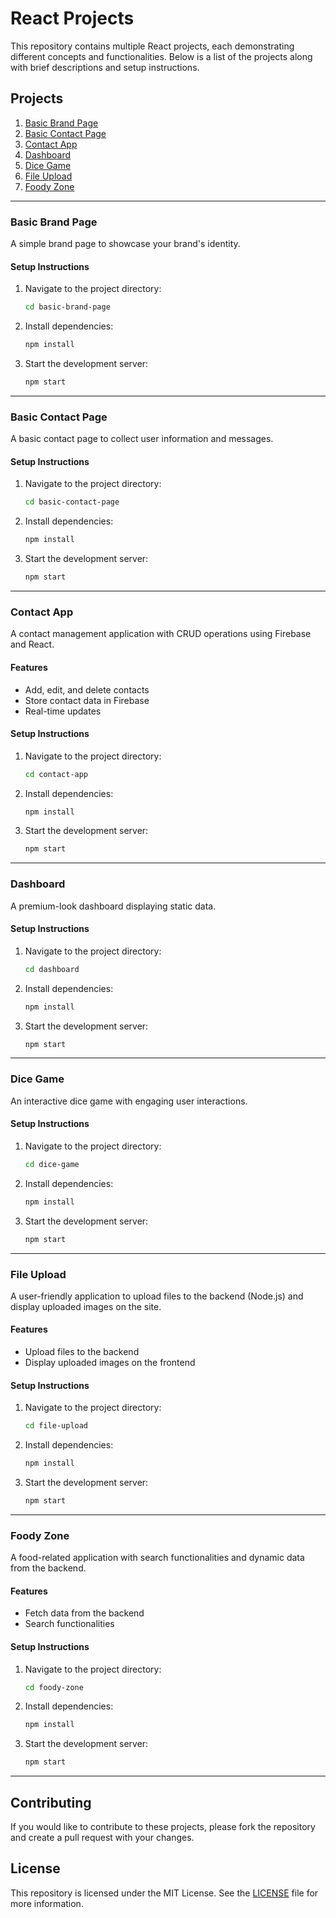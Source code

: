 # React Projects

This repository contains multiple React projects, each demonstrating different concepts and functionalities. Below is a list of the projects along with brief descriptions and setup instructions.

## Projects

1. [Basic Brand Page](#basic-brand-page)
2. [Basic Contact Page](#basic-contact-page)
3. [Contact App](#contact-app)
4. [Dashboard](#dashboard)
5. [Dice Game](#dice-game)
6. [File Upload](#file-upload)
7. [Foody Zone](#foody-zone)

---

### Basic Brand Page

A simple brand page to showcase your brand's identity.

#### Setup Instructions
1. Navigate to the project directory:
    ```sh
    cd basic-brand-page
    ```
2. Install dependencies:
    ```sh
    npm install
    ```
3. Start the development server:
    ```sh
    npm start
    ```

---

### Basic Contact Page

A basic contact page to collect user information and messages.

#### Setup Instructions
1. Navigate to the project directory:
    ```sh
    cd basic-contact-page
    ```
2. Install dependencies:
    ```sh
    npm install
    ```
3. Start the development server:
    ```sh
    npm start
    ```

---

### Contact App

A contact management application with CRUD operations using Firebase and React.

#### Features
- Add, edit, and delete contacts
- Store contact data in Firebase
- Real-time updates

#### Setup Instructions
1. Navigate to the project directory:
    ```sh
    cd contact-app
    ```
2. Install dependencies:
    ```sh
    npm install
    ```
3. Start the development server:
    ```sh
    npm start
    ```

---

### Dashboard

A premium-look dashboard displaying static data.

#### Setup Instructions
1. Navigate to the project directory:
    ```sh
    cd dashboard
    ```
2. Install dependencies:
    ```sh
    npm install
    ```
3. Start the development server:
    ```sh
    npm start
    ```

---

### Dice Game

An interactive dice game with engaging user interactions.

#### Setup Instructions
1. Navigate to the project directory:
    ```sh
    cd dice-game
    ```
2. Install dependencies:
    ```sh
    npm install
    ```
3. Start the development server:
    ```sh
    npm start
    ```

---

### File Upload

A user-friendly application to upload files to the backend (Node.js) and display uploaded images on the site.

#### Features
- Upload files to the backend
- Display uploaded images on the frontend

#### Setup Instructions
1. Navigate to the project directory:
    ```sh
    cd file-upload
    ```
2. Install dependencies:
    ```sh
    npm install
    ```
3. Start the development server:
    ```sh
    npm start
    ```

---

### Foody Zone

A food-related application with search functionalities and dynamic data from the backend.

#### Features
- Fetch data from the backend
- Search functionalities

#### Setup Instructions
1. Navigate to the project directory:
    ```sh
    cd foody-zone
    ```
2. Install dependencies:
    ```sh
    npm install
    ```
3. Start the development server:
    ```sh
    npm start
    ```

---

## Contributing

If you would like to contribute to these projects, please fork the repository and create a pull request with your changes.

## License

This repository is licensed under the MIT License. See the [LICENSE](LICENSE) file for more information.
